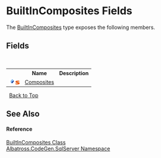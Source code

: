 # BuiltInComposites Fields
 

The <a href="T_Albatross_CodeGen_SqlServer_BuiltInComposites.md">BuiltInComposites</a> type exposes the following members.


## Fields
&nbsp;<table><tr><th></th><th>Name</th><th>Description</th></tr><tr><td>![Public field](media/pubfield.gif "Public field")![Static member](media/static.gif "Static member")</td><td><a href="F_Albatross_CodeGen_SqlServer_BuiltInComposites_Composites.md">Composites</a></td><td /></tr></table>&nbsp;
<a href="#builtincomposites-fields">Back to Top</a>

## See Also


#### Reference
<a href="T_Albatross_CodeGen_SqlServer_BuiltInComposites.md">BuiltInComposites Class</a><br /><a href="N_Albatross_CodeGen_SqlServer.md">Albatross.CodeGen.SqlServer Namespace</a><br />